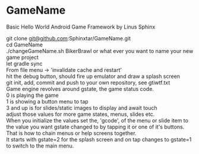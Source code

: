 # GameName
Basic Hello World Android Game Framework by Linus Sphinx

git clone git@github.com:Sphinxtar/GameName.git<br/>
cd GameName<br/>
./changeGameName.sh BikerBrawl or what ever you want to name your new game project<br/>
let gradle sync<br/>
From file menu -> 'invalidate cache and restart'<br/>
hit the debug button, should fire up emulator and draw a splash screen<br/>
git init, add, commit and push to your own repository, see gtiwtf.txt<br/>
Game engine revolves around gstate, the game status code.<br/>
0 is playing the game<br/>
1 is showing a button menu to tap<br/>
3 and up is for slides/static images to display and await touch<br/>
adjust those values for more game states, menus, slides etc.<br/>
When you initialize the values set the, 'gcode', of the menu or
slide item to the value you want gstate changed to by tapping it or one of it's buttons.<br/>
That is how to chain menus or help screens together.<br/>
It starts with gstate=2 for the splash screen and on tap changes to 
gstate=1 to switch to the main menu.
